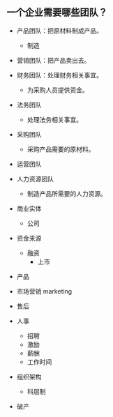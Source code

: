 ## 一个企业需要哪些团队？
- 产品团队：把原材料制成产品。
  - 制造
- 营销团队：把产品卖出去。
- 财务团队：处理财务相关事宜。
  - 为采购人员提供资金。
- 法务团队
  - 处理法务相关事宜。
- 采购团队
  - 采购产品需要的原材料。
- 运营团队
- 人力资源团队
  - 制造产品所需要的人力资源。
- 商业实体

  - 公司

- 资金来源

  - 融资
    - 上市

- 产品

- 市场营销 marketing

- 售后

- 人事

  - 招聘
  - 激励
  - 薪酬
  - 工作时间

- 组织架构

  - 科层制

- 破产